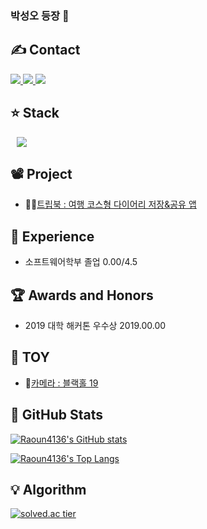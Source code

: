 ### 박성오 등장 👋

## :writing_hand: Contact
<a href="https://raoun4136.github.io/" target="_blank">
       <img src="https://img.shields.io/badge/Tistory-black.svg?style=flat-square&logo=Thingiverse&logoColor=white"/>
</a>
<a href="https://programmers.co.kr/pr/qkrtjddh1212_5113" target="_blank">
       <img src="https://img.shields.io/badge/Portfolio-F05138?style=flat-square&logo=Swift&logoColor=white"/>
</a>
<a href="mailto:qkrtjddh1212@naver.com" target="_blank">
       <img src="https://img.shields.io/badge/Naver-d14836?style=flat-square&logo=Naver&logoColor=white"/>
</a>


## :star: Stack

<img src="https://img.shields.io/badge/JavaScript-F7DF1E?style=flat-square&logo=JavaScript&logoColor=black"
       style="height : auto; margin-left : 10px; margin-right : 10px;" />
       
## :film_projector: Project       

- 👨‍🎓[트립북 : 여행 코스형 다이어리 저장&공유 앱](https://makeus-challenge.notion.site/1377f62daf7e4617838e23f7f9db5803)



## :calendar: Experience
- 소프트웨어학부 졸업 0.00/4.5


## :trophy: Awards and Honors
- 2019 대학 해커톤 우수상 2019.00.00


## :teddy_bear: TOY
- 🥏[카메라 : 블랙홀 19](https://github.com/CAU-Blackhole-18)


## :green_book: GitHub Stats
[![Raoun4136's GitHub stats](https://github-readme-stats.vercel.app/api?username=Raoun4136)](https://github.com/Raoun4136/github-readme-stats)

[![Raoun4136's Top Langs](https://github-readme-stats.vercel.app/api/top-langs/?username=raoun4136&layout=compact)](https://github.com/Raoun4136/github-readme-stats)



## :bulb: Algorithm
[![solved.ac tier](http://mazassumnida.wtf/api/generate_badge?boj=raoun4136)](https://solved.ac/wak8835)


<!--
**Raoun4136/Raoun4136** is a ✨ _special_ ✨ repository because its `README.md` (this file) appears on your GitHub profile.

Here are some ideas to get you started:

- 🔭 I’m currently working on ...
- 🌱 I’m currently learning ...
- 👯 I’m looking to collaborate on ...
- 🤔 I’m looking for help with ...
- 💬 Ask me about ...
- 📫 How to reach me: ...
- 😄 Pronouns: ...
- ⚡ Fun fact: ...
-->
